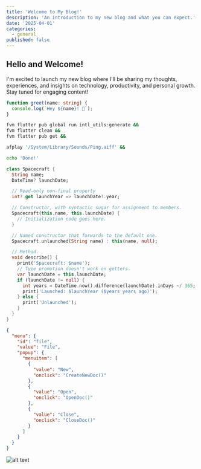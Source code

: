 ```yaml
---
title: 'Welcome to My Blog!'
description: 'An introduction to my new blog and what you can expect.'
date: '2025-04-01'
categories:
  - general
published: false
---
```


<script>
  import Counter from './counter.svelte'
</script>

## Hello and Welcome!

I'm excited to launch my new blog where I'll be sharing my thoughts, experiences, and insights on technology, productivity, and personal growth. Stay tuned for engaging content!

```ts showLineNumbers {2} title="coba.ts"
function greet(name: string) {
  console.log(`Hey ${name}! 👋`);
}
```

```bash showLineNumbers title="shell"
fvm flutter pub global run intl_utils:generate &&
fvm flutter clean &&
fvm flutter pub get &&

afplay '/System/Library/Sounds/Ping.aiff' &&

echo 'Done!'
```

```dart showLineNumbers {2-3,6} title="main.dart"
class Spacecraft {
  String name;
  DateTime? launchDate;

  // Read-only non-final property
  int? get launchYear => launchDate?.year;

  // Constructor, with syntactic sugar for assignment to members.
  Spacecraft(this.name, this.launchDate) {
    // Initialization code goes here.
  }

  // Named constructor that forwards to the default one.
  Spacecraft.unlaunched(String name) : this(name, null);

  // Method.
  void describe() {
    print('Spacecraft: $name');
    // Type promotion doesn't work on getters.
    var launchDate = this.launchDate;
    if (launchDate != null) {
      int years = DateTime.now().difference(launchDate).inDays ~/ 365;
      print('Launched: $launchYear ($years years ago)');
    } else {
      print('Unlaunched');
    }
  }
}
```

```json showLineNumbers {3-4,9,13,17} title="main.json"
{
  "menu": {
    "id": "file",
    "value": "File",
    "popup": {
      "menuitem": [
        {
          "value": "New",
          "onclick": "CreateNewDoc()"
        },
        {
          "value": "Open",
          "onclick": "OpenDoc()"
        },
        {
          "value": "Close",
          "onclick": "CloseDoc()"
        }
      ]
    }
  }
}
```

![alt text](/favicon.png)

<Counter />

